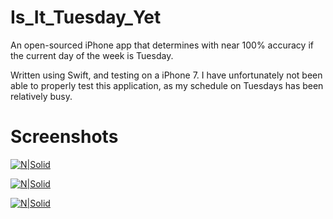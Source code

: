 # Is_It_Tuesday_Yet
An open-sourced iPhone app that determines with near 100% accuracy if the current day of the week is Tuesday.

Written using Swift, and testing on a iPhone 7.  I have unfortunately not been able to properly test this application, as my schedule on Tuesdays has been relatively busy.

# Screenshots
[![N|Solid](ss/1.jpg)](#)

[![N|Solid](ss/2.jpg)](#)

[![N|Solid](ss/3.jpg)](#)
